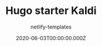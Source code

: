 ---
title: Hugo starter Kaldi
github: https://github.com/netlify-templates/one-click-hugo-cms
author: netlify-templates
demo: https://master-template-one-click-hugo-cms.netlify.com/
date: 2020-06-03T00:00:00.000Z
ssg:
  - Hugo
cms:
  - NetlifyCMS
category:
  - Blog
description: A Hugo boilerplate for creating a blog site
draft: true
publish_date: '2017-09-07T03:11:30Z'
update_date: '2022-10-10T03:43:49Z'
github_star: 403
github_fork: 269
---